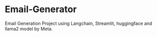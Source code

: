# Email-Generator
Email Generation Project using Langchain, Streamlit, huggingface and llama2 model by Meta.
